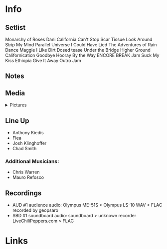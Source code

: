 # Info

## Setlist

Monarchy of Roses
Dani California
Can't Stop
Scar Tissue
Look Around
Strip My Mind
Parallel Universe
I Could Have Lied
The Adventures of Rain Dance Maggie
I Like Dirt
Dosed tease
Under the Bridge
Higher Ground
Californication
Goodbye Hooray
By the Way
ENCORE BREAK
Jam
Suck My Kiss
Ethiopia
Give It Away
Outro Jam

## Notes

## Media 

<details>
  <summary>Pictures</summary>
  <!--<img alt="Setlist" title="Setlist" src="_.jpg" height="200" />
  <img alt="Flyer" title="Flyer" src="_.jpg" height="200" />-->
</details>

## Line Up

* Anthony Kiedis
* Flea
* Josh Klinghoffer
* Chad Smith

### Additional Musicians:

* Chris Warren  
* Mauro Refosco

## Recordings

* AUD #1 audience audio: Olympus ME-51S > Olympus LS-10 WAV > FLAC recorded by geopsaro
* SBD #1 soundboard audio: soundboard > unknown recorder LiveChiliPeppers.com > FLAC

# Links